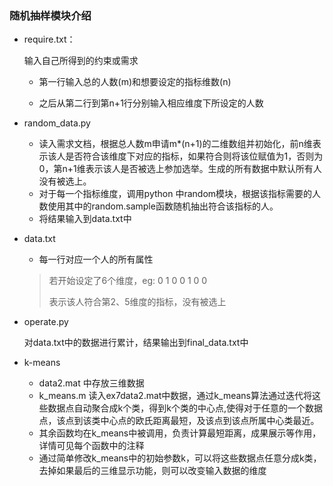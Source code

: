 ### 随机抽样模块介绍

- require.txt：

  输入自己所得到的约束或需求

  - 第一行输入总的人数(m)和想要设定的指标维数(n)

  - 之后从第二行到第n+1行分别输入相应维度下所设定的人数

- random_data\.py

  - 读入需求文档，根据总人数m申请m\*(n+1)的二维数组并初始化，前n维表示该人是否符合该维度下对应的指标，如果符合则将该位赋值为1，否则为0，第n+1维表示该人是否被选上参加选举。生成的所有数据中默认所有人没有被选上。
  - 对于每一个指标维度，调用python 中random模块，根据该指标需要的人数使用其中的random.sample函数随机抽出符合该指标的人。
  - 将结果输入到data.txt中

- data.txt

  - 每一行对应一个人的所有属性

   > 若开始设定了6个维度，eg:
   > 0 1 0 0 1 0 0 
   >
   > 表示该人符合第2、5维度的指标，没有被选上

- operate.py

  对data.txt中的数据进行累计，结果输出到final_data.txt中
- k-means
  - data2.mat 中存放三维数据
  - k_means.m 读入ex7data2.mat中数据，通过k_means算法通过迭代将这些数据点自动聚合成k个类，得到k个类的中心点,使得对于任意的一个数据点，该点到该类中心点的欧氏距离最短，及该点到该点所属中心类最近。
  - 其余函数均在k_means中被调用，负责计算最短距离，成果展示等作用，详情可见每个函数中的注释
  - 通过简单修改k_means中的初始参数k，可以将这些数据点任意分成k类，去掉如果最后的三维显示功能，则可以改变输入数据的维度
  
